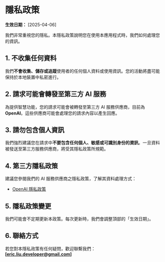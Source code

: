# 隱私政策

**生效日期：** [2025-04-06]

我們非常重視您的隱私。本隱私政策說明您在使用本應用程式時，我們如何處理您的資訊。

## 1. 不收集任何資料

我們**不會收集、儲存或追蹤**使用者的任何個人資料或使用資訊。您的活動將盡可能保持於本地裝置中私密進行。

## 2. 請求可能會轉發至第三方 AI 服務

為提供智慧功能，您的請求可能會被轉發至第三方 AI 服務供應商，目前為 **OpenAI**。這些供應商可能會處理您的請求內容以產生回應。

## 3. 請勿包含個人資訊

我們強烈建議您在請求中**不要包含任何個人、敏感或可識別身份的資訊**。一旦資料被發送至第三方服務供應商，將受其隱私政策所規範。

## 4. 第三方隱私政策

建議您參閱我們的 AI 服務供應商之隱私政策，了解其資料處理方式：

- [OpenAI 隱私政策](https://openai.com/policies/privacy-policy)

## 5. 隱私政策變更

我們可能會不定期更新本政策。每次更新時，我們會調整頂部的「生效日期」。

## 6. 聯絡方式

若您對本隱私政策有任何疑問，歡迎聯繫我們：**[eric.liu.developer@gmail.com]**
